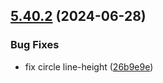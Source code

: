 ## [5.40.2](https://github.com/taskany-inc/bricks/compare/v5.40.1...v5.40.2) (2024-06-28)


### Bug Fixes

* fix circle line-height ([26b9e9e](https://github.com/taskany-inc/bricks/commit/26b9e9e8e6ac44c1d2a4e8c4b86936b119c79377))

